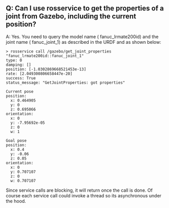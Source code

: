 
## <a name="Q:_Can_I_use_rosservice_to_get_the_properties_of_a_joint_from_Gazebo,_including_the_current_position?"></a>Q: Can I use rosservice to get the properties of a joint from Gazebo, including the current position?


A: Yes.  You need to query the model name ( fanuc_lrmate200id) and the joint name ( fanuc_joint_1) as described in the URDF and as shown below:



	> rosservice call /gazebo/get_joint_properties "fanuc_lrmate200id::fanuc_joint_1" 
	type: 0 
	damping: [] 
	position: [-1.0302869668521453e-13] 
	rate: [2.049300806658447e-20] 
	success: True 
	status_message: "GetJointProperties: got properties" 
	 
	Current pose 
	position:  
	  x: 0.464905 
	  y: 0 
	  z: 0.695066 
	orientation:  
	  x: 0 
	  y: -7.95692e-05 
	  z: 0 
	  w: 1 
	 
	Goal pose 
	position:  
	  x: 0.4 
	  y: -0.06 
	  z: 0.05 
	orientation:  
	  x: 0 
	  y: 0.707107 
	  z: 0 
	  w: 0.707107 
	 




Since service calls are blocking, it will return once the call is done. Of course each service call could invoke a thread so its asynchronous under the hood.


